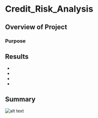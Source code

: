 # Credit_Risk_Analysis

## Overview of Project

### Purpose

## Results

- 

- 

- 

- 
## Summary





![alt text](http://url/to/img.png)